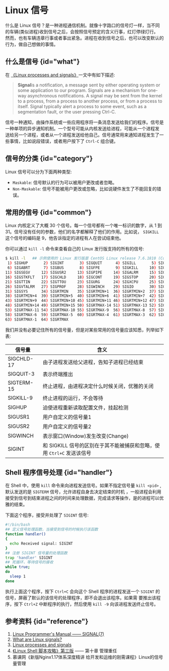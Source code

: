 # Linux 信号

什么是 Linux 信号？是一种进程通信机制。就像十字路口的信号灯一样，当不同的车辆(类似进程)收到信号之后，会按照信号预定的含义行事，红灯停绿灯行。
然而，也有车辆违章行事或者事出紧急。进程在收到信号之后，也可以改变默认的行为，做自己想做的事情。

## 什么是信号 {id="what"}

在 [《Linux processes and signals》](https://www.bogotobogo.com/Linux/linux_process_and_signals.php)一文中有如下描述:

> **Signal**is a notification, a message sent by either operating system or some application to our program. Signals
> are a mechanism for one-way asynchronous notifications. A signal may be sent from the kernel to a process, from a
> process to another process, or from a process to itself. Signal typically alert a process to some event, such as a
> segmentation fault, or the user pressing Ctrl-C.



信号一种通知，由操作系统或一些应用程序将一条消息发送给我们的程序。信号是一种单项的异步通知机制。一个型号可能从内核发送给进程，可能从一个进程发
送给另一个进程，或者从一个进程发送给他自己。信号通常用来通知进程发生了一些事情，比如说段错误，或者用户按下了 `Ctrl-C` 组合键。

## 信号的分类 {id="category"}

Linux 信号可以分为下面两种类型:

- `Maskable`: 信号默认的行为可以被用户更改或者忽略。
- `Non-Maskable`: 信号不能被用户更改或忽略，比如说硬件发生了不能回复的错误。

## 常用的信号 {id="common"}


Linux 内核定义了大概 30 个信号。每一个信号都有一个唯一标识的数字，从 1 到 31。信号没有任何的参数，他们的名字都解释了他们的作用。比如说， `SIGKILL`
这个信号的编码是 9，他告诉指定的进程有人在尝试结束他。

你可以通过 `kill -l` 命令来查看自己的 Linux 发行版支持的所有的信号:
```bash
$ kill -l   ## 示例使用的 Linux 发行版是 CentOS Linux release 7.6.1810 (Core)
 1) SIGHUP       2) SIGINT       3) SIGQUIT      4) SIGILL       5) SIGTRAP    
 6) SIGABRT      7) SIGBUS       8) SIGFPE       9) SIGKILL     10) SIGUSR1    
11) SIGSEGV     12) SIGUSR2     13) SIGPIPE     14) SIGALRM     15) SIGTERM    
16) SIGSTKFLT   17) SIGCHLD     18) SIGCONT     19) SIGSTOP     20) SIGTSTP    
21) SIGTTIN     22) SIGTTOU     23) SIGURG      24) SIGXCPU     25) SIGXFSZ    
26) SIGVTALRM   27) SIGPROF     28) SIGWINCH    29) SIGIO       30) SIGPWR     
31) SIGSYS      34) SIGRTMIN    35) SIGRTMIN+1  36) SIGRTMIN+2  37) SIGRTMIN+3 
38) SIGRTMIN+4  39) SIGRTMIN+5  40) SIGRTMIN+6  41) SIGRTMIN+7  42) SIGRTMIN+8 
43) SIGRTMIN+9  44) SIGRTMIN+10 45) SIGRTMIN+11 46) SIGRTMIN+12 47) SIGRTMIN+13
48) SIGRTMIN+14 49) SIGRTMIN+15 50) SIGRTMAX-14 51) SIGRTMAX-13 52) SIGRTMAX-12
53) SIGRTMAX-11 54) SIGRTMAX-10 55) SIGRTMAX-9  56) SIGRTMAX-8  57) SIGRTMAX-7 
58) SIGRTMAX-6  59) SIGRTMAX-5  60) SIGRTMAX-4  61) SIGRTMAX-3  62) SIGRTMAX-2 
63) SIGRTMAX-1  64) SIGRTMAX
```
我们并没有必要记住所有的信号量，但是对某些常用的信号量应该知悉，列举如下表:

| 信号量        | 含义                                           |
|------------|----------------------------------------------|
| SIGCHLD-17 | 由子进程发送给父进程，告知子进程已经结束                         |
| SIGQUIT-3  | 表示终端推出                                       |
| SIGTERM-15 | 终止进程，由进程决定什么时候关闭，优雅的关闭                       |
| SIGKILL-9  | 终止进程的运行，不会等待                                 |
| SIGHUP     | 迫使进程重新读取配置文件，挂起检测                            |
| SIGUSR1    | 用户自定义的信号量1                                   |
| SIGUSR2    | 用户自定义的信号量2                                   |
| SIGWINCH   | 表示窗口(Window)发生改变(Change)                     |
| SIGINT     | 和 SIGKILL 信号的区别在于其不能被捕获和忽略，使用 `Ctrl+C` 发送该信号 |

## Shell 程序信号处理 {id="handler"}

在 Shell 中，使用 `kill` 命令来向进程发送信号。如果不指定信号量 `kill <pid>` , 默认发送的是 `SIGTERM` 信号，允许进程自身去决定结束的时机
，一般进程会利用接受到信号到结束进程之间的时间来处理数据，完成请求等操作，是的进程可以优雅的结束。

下面这个程序，接受并处理了 `SIGINT` 信号:
```bash
#!/bin/bash
## 定义信号处理函数，当接受到信号的时候执行该函数
function handler()
{
  echo Received signal: SIGINT
}
## 注册 SIGINT 信号量的处理函数
trap 'handler' SIGINT
## 死循环，等待信号的接收
while true;
do
  sleep 1
done
```
执行上面这个程序，按下 `Ctrl+C` 会向这个 Shell 程序的进程发送一个 `SIGINT`  的信号，屏蔽了默认的该信号的处理程序，即不会退出该程序。如果需
要推出该程序，按下 `Ctrl+Z` 中断程序的执行，然后使用 `kill -9` 向该进程发送终止信号。

## 参考资料 {id="reference"}

1. [Linux Programmer's Manual —— SIGNAL(7)](https://www.man7.org/linux/man-pages/man7/signal.7.html)
2. [What are Linux signals?](https://www.educative.io/edpresso/what-are-linux-signals)
3. [Linux processes and signals](https://www.bogotobogo.com/Linux/linux_process_and_signals.php)
4. [《Linux Shell 脚本攻略》第三版](https://book.douban.com/subject/30172987/) —— 第十章 管理重任
5. 慕课网《新版Nginx1.17体系深度精讲 给开发和运维的刚需课程》Linux的信号量管理